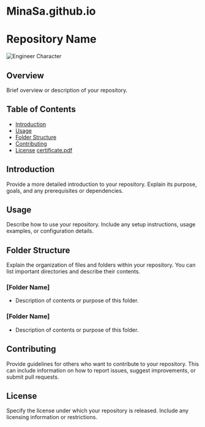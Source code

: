 # MinaSa.github.io
# Repository Name
![Engineer Character](https://octodex.github.com/manufacturetocat.png)
## Overview
Brief overview or description of your repository.

## Table of Contents
- [Introduction](#introduction)
- [Usage](#usage)
- [Folder Structure](#folder-structure)
- [Contributing](#contributing)
- [License](#license)
[certificate.pdf](https://github.com/MINASAMEH111/MinaSa.github.io/files/14084905/certificate.pdf)

## Introduction
Provide a more detailed introduction to your repository. Explain its purpose, goals, and any prerequisites or dependencies.

## Usage
Describe how to use your repository. Include any setup instructions, usage examples, or configuration details.

## Folder Structure
Explain the organization of files and folders within your repository. You can list important directories and describe their contents.

### [Folder Name]
- Description of contents or purpose of this folder.

### [Folder Name]
- Description of contents or purpose of this folder.

## Contributing
Provide guidelines for others who want to contribute to your repository. This can include information on how to report issues, suggest improvements, or submit pull requests.

## License
Specify the license under which your repository is released. Include any licensing information or restrictions.
